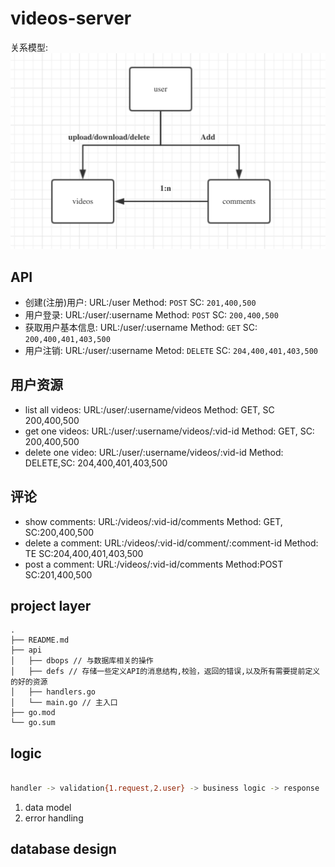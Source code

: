 # videos-server
关系模型:
![](imgs/desgin.png)

## API
- 创建(注册)用户: URL:/user Method: `POST` SC: `201,400,500`
- 用户登录: URL:/user/:username Method: `POST` SC: `200,400,500`
- 获取用户基本信息: URL:/user/:username Method: `GET` SC: `200,400,401,403,500`
- 用户注销: URL:/user/:username Metod: `DELETE` SC: `204,400,401,403,500`

## 用户资源
- list all videos: URL:/user/:username/videos Method: GET, SC 200,400,500
- get one videos: URL:/user/:username/videos/:vid-id Method: GET, SC: 200,400,500
- delete one video: URL:/user/:username/videos/:vid-id Method: DELETE,SC: 204,400,401,403,500

## 评论
- show comments: URL:/videos/:vid-id/comments Method: GET, SC:200,400,500
- delete a comment: URL:/videos/:vid-id/comment/:comment-id Method: TE SC:204,400,401,403,500
- post a comment: URL:/videos/:vid-id/comments Method:POST SC:201,400,500


## project layer
```
.
├── README.md
├── api
│   ├── dbops // 与数据库相关的操作
│   ├── defs // 存储一些定义API的消息结构,校验，返回的错误,以及所有需要提前定义的好的资源
│   ├── handlers.go
│   └── main.go // 主入口
├── go.mod
└── go.sum

```


## logic
```bash

handler -> validation{1.request,2.user} -> business logic -> response
```

1. data model
2. error handling


## database design
```mysql

```
